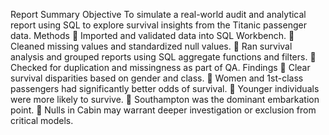 Report Summary
Objective
To simulate a real-world audit and analytical report using SQL to explore survival insights from the Titanic passenger data.
Methods
	Imported and validated data into SQL Workbench.
	Cleaned missing values and standardized null values.
	Ran survival analysis and grouped reports using SQL aggregate functions and filters.
	Checked for duplication and missingness as part of QA.
Findings
	Clear survival disparities based on gender and class.
	Women and 1st-class passengers had significantly better odds of survival.
	Younger individuals were more likely to survive.
	Southampton was the dominant embarkation point.
	Nulls in Cabin may warrant deeper investigation or exclusion from critical models.

